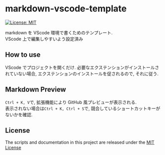# markdown-vscode-template

[![License: MIT](https://img.shields.io/badge/License-MIT-yellow.svg)](https://opensource.org/licenses/MIT)

markdown を VScode 環境で書くためのテンプレート.  
VScode 上で編集しやすいよう設定済み

## How to use

VScode でプロジェクトを開くだけ.
必要なエクステンションがインストールされていない場合, エクステンションのインストールを促されるので, それに従う.

## Markdown Preview

`Ctrl + K, V`で, 拡張機能により GitHub 風プレビューが表示される.  
表示されない場合は`Ctrl + K, Ctrl + S`で, 競合しているショートカットキーがないかを確認.

## License

The scripts and documentation in this project are released under the [MIT License](LICENSE)
